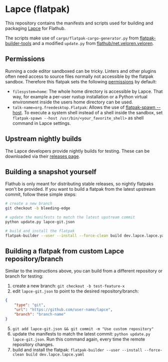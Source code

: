 # Lapce (flatpak)

This repository contains the manifests and scripts used for building and packaging [Lapce](https://github.com/lapce/lapce) for Flathub.

The scripts make use of `cargo/flatpak-cargo-generator.py` from [flatpak-builder-tools](https://github.com/flatpak/flatpak-builder-tools) and a modified `update.py` from [flathub/net.veloren.veloren](https://github.com/flathub/net.veloren.veloren).

## Permissions

Running a code editor sandboxed can be tricky. Linters and other plugins often need access to source files normally not accessible by the flatpak sandbox. Therefore this flatpak sets the following [permissions](https://docs.flatpak.org/en/latest/sandbox-permissions-reference.html) by default:
* `filesystem=home`: The whole home directory is accessible by Lapce. That way, for example a per-user rustup installation or a Python virtual environment inside the users home directory can be used.
* `talk-name=org.freedesktop.Flatpak`: Allows the use of [flatpak-spawn --host](https://docs.flatpak.org/en/latest/flatpak-command-reference.html#flatpak-spawn). To execute a system shell instead of a shell inside the sandbox, set `flatpak-spawn --host /usr/bin/<your_favorite_shell>` as shell command in Lapce settings.

## Upstream nightly builds

The Lapce developers provide nightly builds for testing. These can be downloaded via their [releases page](https://github.com/lapce/lapce/releases).

## Building a snapshot yourself

Flathub is only meant for distributing stable releases, so nightly flatpaks won't be provided. If you want to build a flatpak from the latest upstream commit, follow these simple steps:
```sh
# create a new branch
git checkout -b bleeding-edge

# update the manifests to match the latest upstream commit
python update.py lapce-git.json

# build and install the flatpak
flatpak-builder --user --install --force-clean build dev.lapce.lapce.yaml
```

## Building a flatpak from custom Lapce repository/branch

Similar to the instructions above, you can build from a different repository or branch for testing:
1. create a new branch: `git checkout -b test-feature-x`
2. edit `lapce-git.json` to point to the desired repository/branch:
```json
{
    "type": "git",
    "url": "https://github.com/user-name/lapce",
    "branch": "branch-name"
}
```
5. `git add lapce-git.json && git commit -m "Use custom repository"`
4. update the manifests to match the latest commit: `python update.py lapce-git.json`. Run this command again, every time the remote repository changes.
5. build and install the flatpak: `flatpak-builder --user --install --force-clean build dev.lapce.lapce.yaml`
